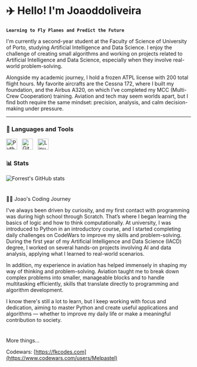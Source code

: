 # ✈️ Hello! I'm Joaoddoliveira

**`Learning to Fly Planes and Predict the Future`**

I'm currently a second-year student at the Faculty of Science of University of Porto, studying Artificial Intelligence and Data Science. I enjoy the challenge of creating small algorithms and working on projects related to Artificial Intelligence and Data Science, especially when they involve real-world problem-solving.

Alongside my academic journey, I hold a frozen ATPL license with 200 total flight hours. My favorite aircrafts are the Cessna 172, where I built my foundation, and the Airbus A320, on which I’ve completed my MCC (Multi-Crew Cooperation) training. Aviation and tech may seem worlds apart, but I find both require the same mindset: precision, analysis, and calm decision-making under pressure.

</p>

---


### 🧰 Languages and Tools

<img align="left" alt="Python" width="30px" style="padding-right:10px;" src="https://cdn.jsdelivr.net/gh/devicons/devicon/icons/python/python-plain.svg" />
<img align="left" alt="GitHub" width="30px" style="padding-right:10px;" src="https://cdn.jsdelivr.net/gh/devicons/devicon/icons/github/github-original.svg" />
<img align="left" alt="Linux" width="30px" style="padding-right:10px;" src="https://cdn.jsdelivr.net/gh/devicons/devicon/icons/linux/linux-original.svg" />

<br />

#

### 📊 Stats

![Forrest's GitHub stats](https://github-readme-stats.vercel.app/api?username=joaoddoliveira&show_icons=true&theme=gruvbox)

#
👨‍💻 Joao's Coding Journey

I've always been driven by curiosity, and my first contact with programming was during high school through Scratch. That’s where I began learning the basics of logic and how to think computationally. At university, I was introduced to Python in an introductory course, and I started completing daily challenges on CodeWars to improve my skills and problem-solving. During the first year of my Artificial Intelligence and Data Science (IACD) degree, I worked on several hands-on projects involving AI and data analysis, applying what I learned to real-world scenarios.

In addition, my experience in aviation has helped immensely in shaping my way of thinking and problem-solving. Aviation taught me to break down complex problems into smaller, manageable blocks and to handle multitasking efficiently, skills that translate directly to programming and algorithm development.

I know there's still a lot to learn, but I keep working with focus and dedication, aiming to master Python and create useful applications and algorithms — whether to improve my daily life or make a meaningful contribution to society.

#
More things...

Codewars: [https://fkcodes.com](https://www.codewars.com/users/Melpastel)
